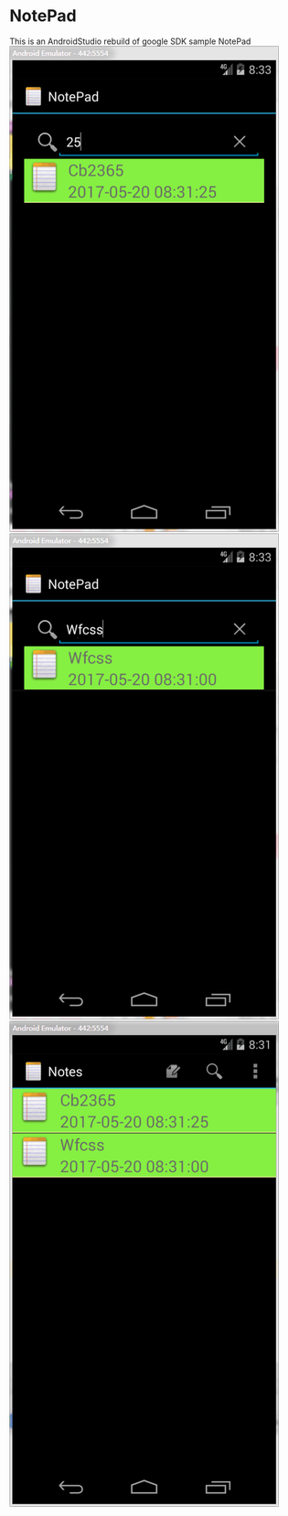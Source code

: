 # NotePad
This is an AndroidStudio rebuild of google SDK sample NotePad
![image](https://github.com/Dabiuliu/notpad/blob/master/app/src/main/res/123/1.png)
![image](https://github.com/Dabiuliu/notpad/blob/master/app/src/main/res/123/2.png)
![image](https://github.com/Dabiuliu/notpad/blob/master/app/src/main/res/123/3.png)
